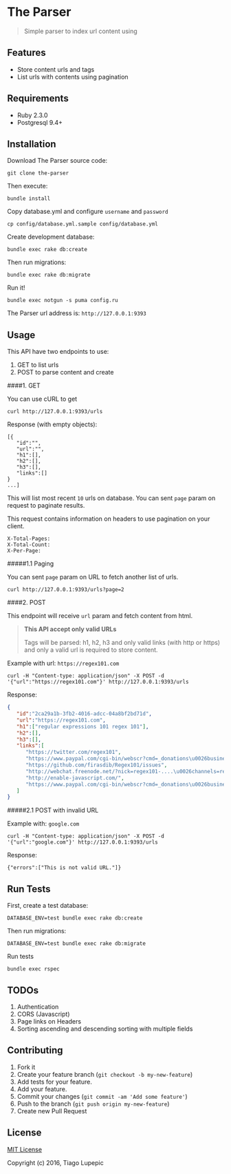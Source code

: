 # The Parser

> Simple parser to index url content using

## Features

- Store content urls and tags
- List urls with contents using pagination


## Requirements

- Ruby 2.3.0
- Postgresql 9.4+


## Installation

Download The Parser source code:

	git clone the-parser

Then execute:

	bundle install

Copy database.yml and configure `username` and `password`

	cp config/database.yml.sample config/database.yml

Create development database:

	bundle exec rake db:create

Then run migrations:

	bundle exec rake db:migrate

Run it!

	bundle exec notgun -s puma config.ru

The Parser url address is: `http://127.0.0.1:9393`

## Usage

This API have two endpoints to use:

1. GET to list urls
2. POST to parse content and create

####1. GET

You can use cURL to get

```
curl http://127.0.0.1:9393/urls
```

Response (with empty objects):

```
[{
   "id":"",
   "url":"",
   "h1":[],
   "h2":[],
   "h3":[],
   "links":[]
}
...]
```


This will list most recent `10` urls on database. You can sent `page` param on request to paginate results.

This request contains information on headers to use pagination on your client.

```
X-Total-Pages:
X-Total-Count:
X-Per-Page:
```

#####1.1 Paging

You can sent `page` param on URL to fetch another list of urls.

```
curl http://127.0.0.1:9393/urls?page=2
```

####2. POST

This endpoint will receive `url` param and fetch content from html.

> **This API accept only valid URLs**
>
> Tags will be parsed: h1, h2, h3 and only valid links (with http or https) and only a valid url is required to store content.


Example with url: `https://regex101.com`

```
curl -H "Content-type: application/json" -X POST -d '{"url":"https://regex101.com"}' http://127.0.0.1:9393/urls
```

Response:

```json
{
   "id":"2ca29a1b-3fb2-4016-adcc-04a8bf2bd71d",
   "url":"https://regex101.com",
   "h1":["regular expressions 101 regex 101"],
   "h2":[],
   "h3":[],
   "links":[
      "https://twitter.com/regex101",
      "https://www.paypal.com/cgi-bin/webscr?cmd=_donations\u0026business=firas%2edib%40gmail%2ecom\u0026lc=US\u0026item_name=Regex101\u0026no_note=0\u0026currency_code=USD\u0026bn=PP%2dDonationsBF%3abtn_donate_SM%2egif%3aNonHostedGuest",
      "https://github.com/firasdib/Regex101/issues",
      "http://webchat.freenode.net/?nick=regex101-....\u0026channels=regex",
      "http://enable-javascript.com/",
      "https://www.paypal.com/cgi-bin/webscr?cmd=_donations\u0026business=firas%2edib%40gmail%2ecom\u0026lc=US\u0026item_name=Regex101\u0026no_note=0\u0026currency_code=USD\u0026bn=PP%2dDonationsBF%3abtn_donate_SM%2egif%3aNonHostedGuest"
   ]
}
```

#####2.1 POST with invalid URL

Example with: `google.com`

```
curl -H "Content-type: application/json" -X POST -d '{"url":"google.com"}' http://127.0.0.1:9393/urls
```

Response:

```
{"errors":["This is not valid URL."]}
```


## Run Tests

First, create a test database:

	DATABASE_ENV=test bundle exec rake db:create

Then run migrations:

	DATABASE_ENV=test bundle exec rake db:migrate

Run tests

	bundle exec rspec

## TODOs

1. Authentication
2. CORS (Javascript)
3. Page links on Headers
4. Sorting ascending and descending sorting with multiple fields

## Contributing

1. Fork it
2. Create your feature branch (`git checkout -b my-new-feature`)
3. Add tests for your feature.
4. Add your feature.
5. Commit your changes (`git commit -am 'Add some feature'`)
6. Push to the branch (`git push origin my-new-feature`)
7. Create new Pull Request

## License

[MIT License](http://www.opensource.org/licenses/mit-license.php)

Copyright (c) 2016, Tiago Lupepic
